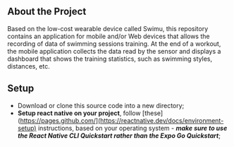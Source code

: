 ## About the Project
Based on the low-cost wearable device called Swimu, this repository contains an application for mobile and/or Web devices that allows the recording of data of swimming sessions training. At the end of a workout, the mobile application collects the data read by the sensor and displays a dashboard that shows the training statistics, such as swimming styles, distances, etc.

## Setup
- Download or clone this source code into a new directory;
- **Setup react native on your project**, follow [these](https://pages.github.com/](https://reactnative.dev/docs/environment-setup) instructions, based on your operating system - ***make sure to use the React Native CLI Quickstart rather than the Expo Go Quickstart***;
